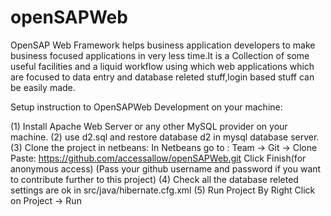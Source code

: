 openSAPWeb
==========

OpenSAP Web Framework helps business application developers to make business focused applications in very less time.It is a 
Collection of some useful facilities and a liquid workflow using which web applications which are focused to data entry and
database releted stuff,login based stuff can be easily made.

Setup instruction to OpenSAPWeb Development on your machine:

(1) Install Apache Web Server or any other MySQL provider on your machine.
(2) use d2.sql and restore database d2 in mysql database server.
(3) Clone the project in netbeans:
    In Netbeans go to : Team -> Git -> Clone
    Paste: https://github.com/accessallow/openSAPWeb.git
    Click Finish(for anonymous access)
    (Pass your github username and password if you want to contribute further to this project)
(4) Check all the database releted settings are ok in src/java/hibernate.cfg.xml
(5) Run Project By Right Click on Project -> Run
